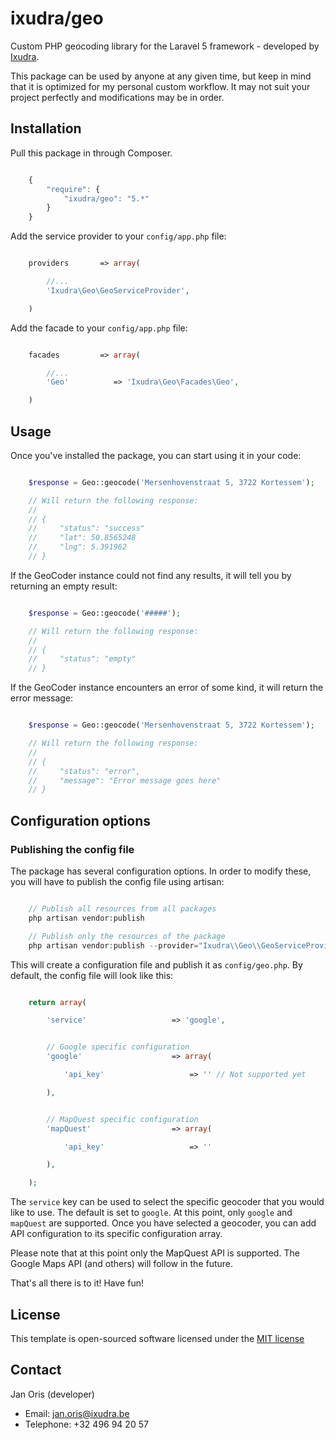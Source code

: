 ixudra/geo
===============

Custom PHP geocoding library for the Laravel 5 framework - developed by [Ixudra](http://ixudra.be).

This package can be used by anyone at any given time, but keep in mind that it is optimized for my personal custom workflow. It may not suit your project perfectly and modifications may be in order.



## Installation

Pull this package in through Composer.

```js

    {
        "require": {
            "ixudra/geo": "5.*"
        }
    }

```

Add the service provider to your `config/app.php` file:

```php

    providers       => array(

        //...
        'Ixudra\Geo\GeoServiceProvider',

    )

```

Add the facade to your `config/app.php` file:

```php

    facades         => array(

        //...
        'Geo'          => 'Ixudra\Geo\Facades\Geo',

    )

```



## Usage

Once you've installed the package, you can start using it in your code:

```php

    $response = Geo::geocode('Mersenhovenstraat 5, 3722 Kortessem');

    // Will return the following response:
    //
    // {
    //     "status": "success"
    //     "lat": 50.8565248
    //     "lng": 5.391962
    // }

```

If the GeoCoder instance could not find any results, it will tell you by returning an empty result:

```php

    $response = Geo::geocode('#####');

    // Will return the following response:
    //
    // {
    //     "status": "empty"
    // }

```

If the GeoCoder instance encounters an error of some kind, it will return the error message:

```php

    $response = Geo::geocode('Mersenhovenstraat 5, 3722 Kortessem');

    // Will return the following response:
    //
    // {
    //     "status": "error",
    //     "message": "Error message goes here"
    // }

```




## Configuration options

### Publishing the config file

The package has several configuration options. In order to modify these, you will have to publish the config file using artisan:

```php

    // Publish all resources from all packages
    php artisan vendor:publish

    // Publish only the resources of the package
    php artisan vendor:publish --provider="Ixudra\\Geo\\GeoServiceProvider"

```

This will create a configuration file and publish it as `config/geo.php`. By default, the config file will look like this:

```php

    return array(

        'service'                   => 'google',


        // Google specific configuration
        'google'                    => array(

            'api_key'                   => '' // Not supported yet

        ),


        // MapQuest specific configuration
        'mapQuest'                  => array(

            'api_key'                   => ''

        ),

    );

```

The `service` key can be used to select the specific geocoder that you would like to use. The default is set to `google`. At this point, only `google` and `mapQuest` are supported. Once you have selected a geocoder, you can add API configuration to its specific configuration array.

Please note that at this point only the MapQuest API is supported. The Google Maps API (and others) will follow in the future.


That's all there is to it! Have fun!




## License

This template is open-sourced software licensed under the [MIT license](http://opensource.org/licenses/MIT)




## Contact

Jan Oris (developer)

- Email: jan.oris@ixudra.be
- Telephone: +32 496 94 20 57